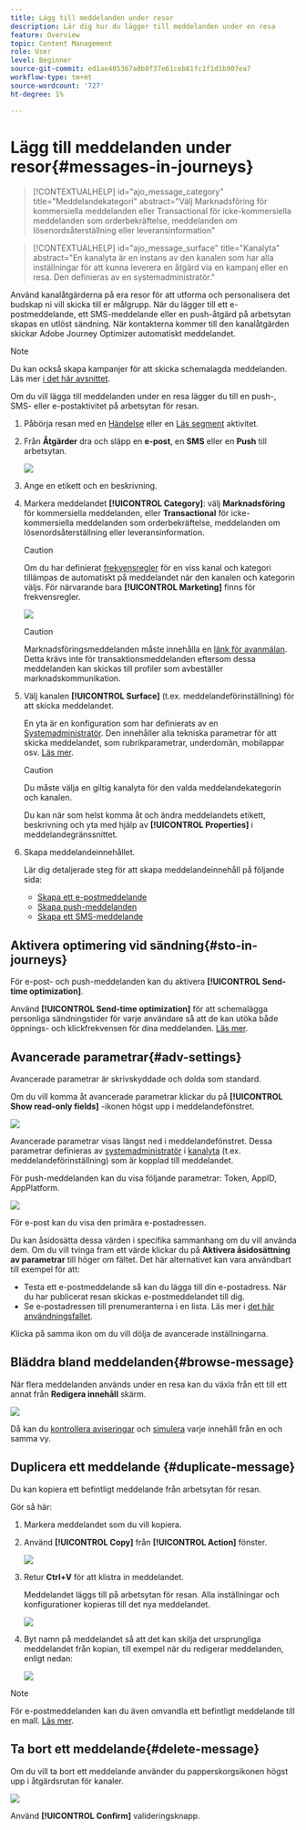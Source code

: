 ```yaml
---
title: Lägg till meddelanden under resor
description: Lär dig hur du lägger till meddelanden under en resa
feature: Overview
topic: Content Management
role: User
level: Beginner
source-git-commit: ed1ae405367a0b0f37e61ceb81fc1f1d1b907ea7
workflow-type: tm+mt
source-wordcount: '727'
ht-degree: 1%

---
```



# Lägg till meddelanden under resor{#messages-in-journeys}

>[!CONTEXTUALHELP]
>id="ajo_message_category"
>title="Meddelandekategori"
>abstract="Välj Marknadsföring för kommersiella meddelanden eller Transactional för icke-kommersiella meddelanden som orderbekräftelse, meddelanden om lösenordsåterställning eller leveransinformation"

>[!CONTEXTUALHELP]
>id="ajo_message_surface"
>title="Kanalyta"
>abstract="En kanalyta är en instans av den kanalen som har alla inställningar för att kunna leverera en åtgärd via en kampanj eller en resa. Den definieras av en systemadministratör."

Använd kanalåtgärderna på era resor för att utforma och personalisera det budskap ni vill skicka till er målgrupp. När du lägger till ett e-postmeddelande, ett SMS-meddelande eller en push-åtgärd på arbetsytan skapas en utlöst sändning. När kontakterna kommer till den kanalåtgärden skickar Adobe Journey Optimizer automatiskt meddelandet.


>[!NOTE]
>Du kan också skapa kampanjer för att skicka schemalagda meddelanden. Läs mer [i det här avsnittet](../campaigns/get-started-with-campaigns.md).


Om du vill lägga till meddelanden under en resa lägger du till en push-, SMS- eller e-postaktivitet på arbetsytan för resan.

1. Påbörja resan med en [Händelse](../building-journeys/general-events.md) eller en [Läs segment](../building-journeys/read-segment.md) aktivitet.

1. Från **Åtgärder** dra och släpp en **e-post**, en **SMS** eller en **Push** till arbetsytan.

   ![](assets/add-a-message.png)

1. Ange en etikett och en beskrivning.

1. Markera meddelandet **[!UICONTROL Category]**: välj **Marknadsföring** för kommersiella meddelanden, eller **Transactional** för icke-kommersiella meddelanden som orderbekräftelse, meddelanden om lösenordsåterställning eller leveransinformation.

   >[!CAUTION]
   >
   >Om du har definierat [frekvensregler](../configuration/frequency-rules.md) för en viss kanal och kategori tillämpas de automatiskt på meddelandet när den kanalen och kategorin väljs. För närvarande bara **[!UICONTROL Marketing]** finns för frekvensregler.

   ![](assets/inline-message-category.png)

   >[!CAUTION]
   >
   >Marknadsföringsmeddelanden måste innehålla en [länk för avanmälan](../messages/consent.md#opt-out-management). Detta krävs inte för transaktionsmeddelanden eftersom dessa meddelanden kan skickas till profiler som avbeställer marknadskommunikation.

1. Välj kanalen **[!UICONTROL Surface]** (t.ex. meddelandeförinställning) för att skicka meddelandet.

   En yta är en konfiguration som har definierats av en [Systemadministratör](../start/path/administrator.md). Den innehåller alla tekniska parametrar för att skicka meddelandet, som rubrikparametrar, underdomän, mobilappar osv. [Läs mer](../configuration/channel-surfaces.md).

   >[!CAUTION]
   >
   >Du måste välja en giltig kanalyta för den valda meddelandekategorin och kanalen.

   Du kan när som helst komma åt och ändra meddelandets etikett, beskrivning och yta med hjälp av **[!UICONTROL Properties]** i meddelandegränssnittet.

1. Skapa meddelandeinnehållet.

   Lär dig detaljerade steg för att skapa meddelandeinnehåll på följande sida:

   * [Skapa ett e-postmeddelande](create-email.md)
   * [Skapa push-meddelanden](create-push.md)
   * [Skapa ett SMS-meddelande](create-sms.md)

## Aktivera optimering vid sändning{#sto-in-journeys}

För e-post- och push-meddelanden kan du aktivera **[!UICONTROL Send-time optimization]**.

Använd **[!UICONTROL Send-time optimization]** för att schemalägga personliga sändningstider för varje användare så att de kan utöka både öppnings- och klickfrekvensen för dina meddelanden. [Läs mer](../messages/send-time-optimization.md).

## Avancerade parametrar{#adv-settings}

Avancerade parametrar är skrivskyddade och dolda som standard.

Om du vill komma åt avancerade parametrar klickar du på **[!UICONTROL Show read-only fields]** -ikonen högst upp i meddelandefönstret.

![](assets/show-read-only.png)

Avancerade parametrar visas längst ned i meddelandefönstret. Dessa parametrar definieras av [systemadministratör](../start/path/administrator.md) i [kanalyta](../configuration/channel-surfaces.md) (t.ex. meddelandeförinställning) som är kopplad till meddelandet.

För push-meddelanden kan du visa följande parametrar: Token, AppID, AppPlatform.

![](assets/push-adv-parameters.png)

För e-post kan du visa den primära e-postadressen.

Du kan åsidosätta dessa värden i specifika sammanhang om du vill använda dem. Om du vill tvinga fram ett värde klickar du på **Aktivera åsidosättning av parametrar** till höger om fältet. Det här alternativet kan vara användbart till exempel för att:

* Testa ett e-postmeddelande så kan du lägga till din e-postadress. När du har publicerat resan skickas e-postmeddelandet till dig.
* Se e-postadressen till prenumeranterna i en lista. Läs mer i [det här användningsfallet](../building-journeys/message-to-subscribers-uc.md).

Klicka på samma ikon om du vill dölja de avancerade inställningarna.

## Bläddra bland meddelanden{#browse-message}

När flera meddelanden används under en resa kan du växla från ett till ett annat från **Redigera innehåll** skärm.

![](assets/inline-messages-multi-content.png)

Då kan du [kontrollera aviseringar](alerts.md) och [simulera](../design/preview.md) varje innehåll från en och samma vy.

## Duplicera ett meddelande {#duplicate-message}

Du kan kopiera ett befintligt meddelande från arbetsytan för resan.

Gör så här:

1. Markera meddelandet som du vill kopiera.

1. Använd **[!UICONTROL Copy]** från **[!UICONTROL Action]** fönster.

   ![](assets/message-duplicate.png)

1. Retur **Ctrl+V** för att klistra in meddelandet.

   Meddelandet läggs till på arbetsytan för resan. Alla inställningar och konfigurationer kopieras till det nya meddelandet.

   ![](assets/message-duplicated.png)

1. Byt namn på meddelandet så att det kan skilja det ursprungliga meddelandet från kopian, till exempel när du redigerar meddelanden, enligt nedan:

   ![](assets/multi-message.png)


>[!NOTE]
>
>För e-postmeddelanden kan du även omvandla ett befintligt meddelande till en mall. [Läs mer](../design/email-templates.md).

## Ta bort ett meddelande{#delete-message}

Om du vill ta bort ett meddelande använder du papperskorgsikonen högst upp i åtgärdsrutan för kanaler.

![](assets/delete-message.png)

Använd **[!UICONTROL Confirm]** valideringsknapp.

